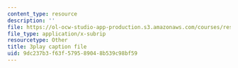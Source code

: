```yaml
---
content_type: resource
description: ''
file: https://ol-ocw-studio-app-production.s3.amazonaws.com/courses/res-3-004-visualizing-materials-science-fall-2017/9dc237b3f63f579589048b539c98bf59_zH76mIS0ARs.vtt
file_type: application/x-subrip
resourcetype: Other
title: 3play caption file
uid: 9dc237b3-f63f-5795-8904-8b539c98bf59
---
```

